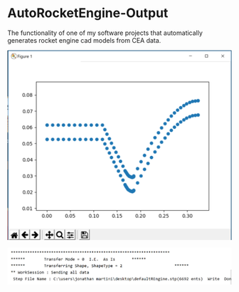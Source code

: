 # AutoRocketEngine-Output
The functionality of one of my software projects that automatically generates rocket engine cad models from CEA data.

![Alt-Text](https://github.com/jsmartini/AutoRocketEngine-Output/blob/master/Profile.PNG)

![Alt-Text](https://github.com/jsmartini/AutoRocketEngine-Output/blob/master/terminal.PNG)



